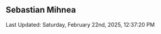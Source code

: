 <h2>Sebastian Mihnea</h2>

<!--RECENT_ACTIVITY:start-->
<!--RECENT_ACTIVITY:end-->
<!--RECENT_ACTIVITY:last_update-->
Last Updated: Saturday, February 22nd, 2025, 12:37:20 PM
<!--RECENT_ACTIVITY:last_update_end-->

<!---LOL-STATS-START-HERE--->
<!---LOL-STATS-END-HERE--->
